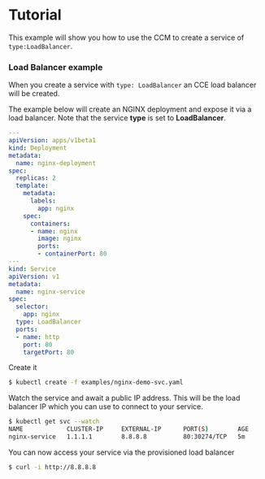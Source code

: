 # Tutorial

This example will show you how to use the CCM to create a service of `type:LoadBalancer`.

### Load Balancer example

When you create a service with `type: LoadBalancer` an CCE load balancer will
be created.

The example below will create an NGINX deployment and expose it via a load
balancer. Note that the service **type** is set to **LoadBalancer**.

```yaml
---
apiVersion: apps/v1beta1
kind: Deployment
metadata:
  name: nginx-deployment
spec:
  replicas: 2
  template:
    metadata:
      labels:
        app: nginx
    spec:
      containers:
      - name: nginx
        image: nginx
        ports:
        - containerPort: 80
---
kind: Service
apiVersion: v1
metadata:
  name: nginx-service
spec:
  selector:
    app: nginx
  type: LoadBalancer
  ports:
  - name: http
    port: 80
    targetPort: 80
```

Create it

```bash
$ kubectl create -f examples/nginx-demo-svc.yaml
```

Watch the service and await a public IP address. This will be the load balancer
IP which you can use to connect to your service.

```bash
$ kubectl get svc --watch
NAME            CLUSTER-IP     EXTERNAL-IP      PORT(S)        AGE
nginx-service   1.1.1.1        8.8.8.8          80:30274/TCP   5m
```

You can now access your service via the provisioned load balancer

```bash
$ curl -i http://8.8.8.8
```